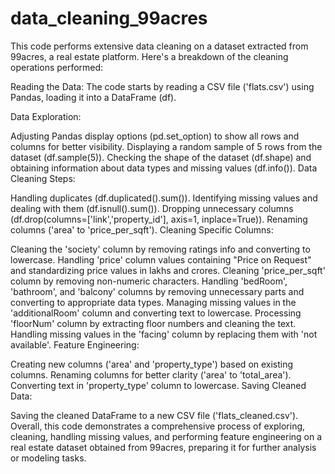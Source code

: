 # data_cleaning_99acres

This code performs extensive data cleaning on a dataset extracted from 99acres, a real estate platform. Here's a breakdown of the cleaning operations performed:

Reading the Data: The code starts by reading a CSV file ('flats.csv') using Pandas, loading it into a DataFrame (df).

Data Exploration:

Adjusting Pandas display options (pd.set_option) to show all rows and columns for better visibility.
Displaying a random sample of 5 rows from the dataset (df.sample(5)).
Checking the shape of the dataset (df.shape) and obtaining information about data types and missing values (df.info()).
Data Cleaning Steps:

Handling duplicates (df.duplicated().sum()).
Identifying missing values and dealing with them (df.isnull().sum()).
Dropping unnecessary columns (df.drop(columns=['link','property_id'], axis=1, inplace=True)).
Renaming columns ('area' to 'price_per_sqft').
Cleaning Specific Columns:

Cleaning the 'society' column by removing ratings info and converting to lowercase.
Handling 'price' column values containing "Price on Request" and standardizing price values in lakhs and crores.
Cleaning 'price_per_sqft' column by removing non-numeric characters.
Handling 'bedRoom', 'bathroom', and 'balcony' columns by removing unnecessary parts and converting to appropriate data types.
Managing missing values in the 'additionalRoom' column and converting text to lowercase.
Processing 'floorNum' column by extracting floor numbers and cleaning the text.
Handling missing values in the 'facing' column by replacing them with 'not available'.
Feature Engineering:

Creating new columns ('area' and 'property_type') based on existing columns.
Renaming columns for better clarity ('area' to 'total_area').
Converting text in 'property_type' column to lowercase.
Saving Cleaned Data:

Saving the cleaned DataFrame to a new CSV file ('flats_cleaned.csv').
Overall, this code demonstrates a comprehensive process of exploring, cleaning, handling missing values, and performing feature engineering on a real estate dataset obtained from 99acres, preparing it for further analysis or modeling tasks.
